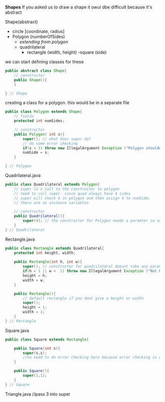 **Shapes**
If you asked us to draw a shape it owul dbe difficult because it's abstract

Shape(abstract)
- circle [coordinate, radius]
- Polygon (numberOfSides)
    - *extending from polygon*
    - quadrilateral
        - rectangle (width, height)
            -square (side)

we can start defining classes for these

``` java
public abstract class Shape{
    // constructor
    public Shape(){
    }

} // Shape

```

creating a class for a polygon. this would be in a separate file

```java
public class Polygon extends Shape{
    // fields
    protected int numSides;

    // constructor
    public Polygon( int s){
        super(); // what does super do?
        // do some error checking
        if(s < 3) throw new IllegalArgument Exception ("Polygon shouldn't have less than 3 sides");
        numSide = s;
    }

} // Polygon

```

Quadrilateral.java
```java
public class Quadrilateral extends Polygon{
    // super is a call to the constructor to polygon
    // need to call super. since quad always have 4 sides
    // super will check 4 in polygon and then assign 4 to numSide;
    // there are no instance variables

    // constructor
    public Quadrilateral(){
        super(4); // the constructor for Polygon needs a paramter so super pass 4 into the constructor.
    }
} // Quadrilateral

```

Rectangle.java
```java
public class Rectangle extends Quadrilateral{
    protected int height, width;
    
    public Rectangle(int h, int w){
        super(); // constructor for quadrilateral doesnt take any parameters so it's empty
        if(h < 1 || w <  1) throw new IllegalArgument Exception ("Not big enough");
        height = h;
        width = w;
    }

    public Rectangle(){
        // default rectangle if you dont give a height or width
        super();
        height = 1;
        width = 1;
    }
} // Rectangle

```
Square.java
```java
public class Square extends Rectangle{

    public Square(int s){
        super(s,s);
        //no need to do error checking here because error checking is done in rectangle class
    }

    public Square(){
        super(1,1);
    }
} // Square
```

Triangle.java
//pass 3 into super

